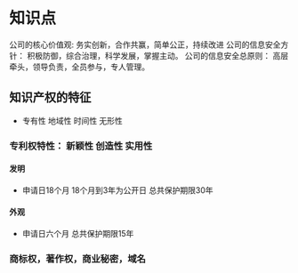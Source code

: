 # 知识点

公司的核心价值观: 务实创新，合作共赢，简单公正，持续改进
公司的信息安全方针： 积极防御，综合治理，科学发展，掌握主动。
公司的信息安全总原则： 高层牵头，领导负责，全员参与，专人管理。

## 知识产权的特征

* 专有性 地域性 时间性 无形性

### 专利权特性： 新颖性 创造性 实用性  

#### 发明

* 申请日18个月 18个月到3年为公开日 总共保护期限30年

#### 外观

* 申请日六个月 总共保护期限15年

### 商标权，著作权，商业秘密，域名